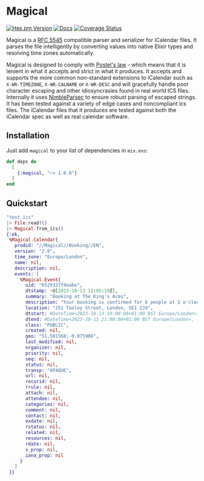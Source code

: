 # Magical

[![Hex.pm Version](https://img.shields.io/hexpm/v/magical?style=flat-square&labelColor=%2334495e&color=%238e44ad)](https://hex.pm/packages/magical/)
[![Docs](https://img.shields.io/badge/hexdocs-34495e?style=flat-square)](https://hexdocs.pm/magical/)
[![Coverage Status](https://coveralls.io/repos/github/jonathanballs/magical/badge.svg?branch=main)](https://coveralls.io/github/jonathanballs/magical?branch=main)

Magical is a [RFC 5545](https://www.ietf.org/rfc/rfc5545.txt) compatible parser
and serializer for iCalendar files. It parses the file intelligently by
converting values into native Elixir types and resolving time zones
automatically.

Magical is designed to comply with [Postel's
law](https://en.wikipedia.org/wiki/Robustness_principle) - which means that it
is lenient in what it accepts and strict in what it produces. It accepts and
supports the more common non-standard extensions to iCalendar such as
`X-WR-TIMEZONE`, `X-WR-CALNAME` or `X-WR-DESC` and will gracefully handle poor
character escaping and other idiosyncrasies found in real world ICS files.
Internally it uses [NimbleParsec](https://github.com/dashbitco/nimble_parsec)
to ensure robust parsing of escaped strings. It has been tested against a
variety of edge cases and noncompliant ics files. The iCalendar files that it
produces are tested against both the iCalendar spec as well as real calendar
software.

## Installation

Just add `magical` to your list of dependencies in `mix.exs`:

```elixir
def deps do
  [
    {:magical, "~> 1.0.0"}
  ]
end
```

## Quickstart

```elixir
"test.ics"
|> File.read!()
|> Magical.from_ics()
{:ok,
 %Magical.Calendar{
   prodid: "//Magical//Booking//EN",
   version: "2.0",
   time_zone: "Europe/London",
   name: nil,
   description: nil,
   events: [
     %Magical.Event{
       uid: "6529327f4eabe",
       dtstamp: ~U[2023-10-13 12:05:19Z],
       summary: "Booking at The King's Arms",
       description: "Your booking is confirmed for 6 people at 2 o'clock",
       location: "251 Tooley Street, London, SE1 2JX",
       dtstart: #DateTime<2023-10-13 19:00:00+01:00 BST Europe/London>,
       dtend: #DateTime<2023-10-13 21:00:00+01:00 BST Europe/London>,
       class: "PUBLIC",
       created: nil,
       geo: "51.501568;-0.075906",
       last_modified: nil,
       organizer: nil,
       priority: nil,
       seq: nil,
       status: nil,
       transp: "OPAQUE",
       url: nil,
       recurid: nil,
       rrule: nil,
       attach: nil,
       attendee: nil,
       categories: nil,
       comment: nil,
       contact: nil,
       exdate: nil,
       rstatus: nil,
       related: nil,
       resources: nil,
       rdate: nil,
       x_prop: nil,
       iana_prop: nil
     }
   ]
 }}
```
